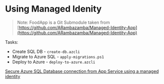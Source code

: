 # Using Managed Idenity

> Note: FoodApp is a Git Submodule taken from [https://github.com/ARambazamba/Managed-Identity-App](https://github.com/ARambazamba/Managed-Identity-App)

Tasks:

- Create SQL DB - `create-db.azcli`
- Migrate to Azure SQL - `apply-migrations.ps1`
- Deploy to Azure - `deploy-to-azure.azcli`

[Secure Azure SQL Database connection from App Service using a managed identity](https://docs.microsoft.com/en-us/azure/app-service/app-service-web-tutorial-connect-msi)
